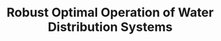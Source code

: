 ---
title: "Robust Optimal Operation of Water Distribution Systems"
collection: publications
permalink: /publication/Optimizing the Performance of Water Distribution System Under Intermittent Supply Contidions Using a Heuristic Technique
link: https://www.mdpi.com/2073-4441/15/5/963'
citation: 'Perelman, G.; Ostfeld, A.; Fishbain, B. Robust Optimal Operation of Water Distribution Systems. Water 2023, 15, 963. https://doi.org/10.3390/w15050963'
---